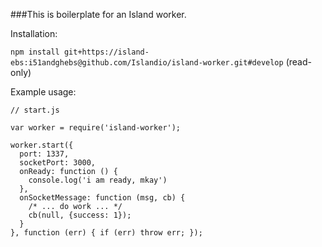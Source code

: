 ###This is boilerplate for an Island worker.

Installation:

```npm install git+https://island-ebs:i51andghebs@github.com/Islandio/island-worker.git#develop``` (read-only)

Example usage:

```
// start.js

var worker = require('island-worker');

worker.start({
  port: 1337,
  socketPort: 3000,
  onReady: function () {
    console.log('i am ready, mkay')
  },
  onSocketMessage: function (msg, cb) {
	/* ... do work ... */
    cb(null, {success: 1});
  }
}, function (err) { if (err) throw err; });
```